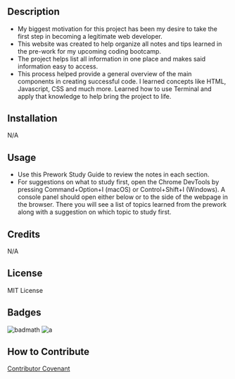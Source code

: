 # <First-Of-Many>
## Description

- My biggest motivation for this project has been my desire to take the first step in becoming a legitimate web developer.
- This website was created to help organize all notes and tips learned in the pre-work for my upcoming coding bootcamp.
- The project helps list all information in one place and makes said information easy to access. 
- This process helped provide a general overview of the main components in creating successful code. I learned concepts like HTML, Javascript, CSS and much more. Learned how to use Terminal and apply that knowledge to help bring the project to life. 

## Installation

N/A

## Usage

- Use this Prework Study Guide to review the notes in each section. 
- For suggestions on what to study first, open the Chrome DevTools by pressing Command+Option+I (macOS) or Control+Shift+I (Windows). A console panel should open either below or to the side of the webpage in the browser. There you will see a list of topics learned from the prework along with a suggestion on which topic to study first.

## Credits

N/A

## License

MIT License

## Badges

![badmath](https://img.shields.io/github/languages/top/nielsenjared/badmath)
![a](https://img.shields.io/apm/l/a)

## How to Contribute

[Contributor Covenant](https://www.contributor-covenant.org/)


